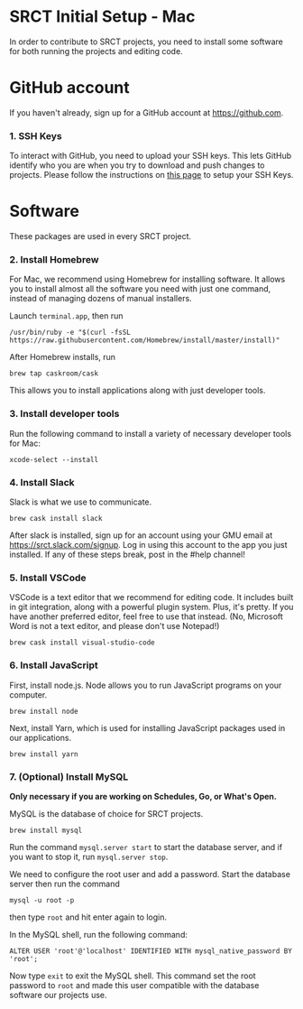 # SRCT Initial Setup - Mac

In order to contribute to SRCT projects, you need to install some software for both running the projects and editing code.

# GitHub account

If you haven't already, sign up for a GitHub account at https://github.com.

### 1. SSH Keys

To interact with GitHub, you need to upload your SSH keys. This lets GitHub identify who you are when you try to download and push changes to projects. Please follow the instructions on [this page](https://github.com/srct/welcome/blob/master/ssh-keys.md) to setup your SSH Keys.

# Software

These packages are used in every SRCT project.

### 2. Install Homebrew

For Mac, we recommend using Homebrew for installing software. It allows you to install almost all the software you need with just one command, instead of managing dozens of manual installers.

Launch `terminal.app`, then run

    /usr/bin/ruby -e "$(curl -fsSL https://raw.githubusercontent.com/Homebrew/install/master/install)"

After Homebrew installs, run

    brew tap caskroom/cask

This allows you to install applications along with just developer tools.

### 3. Install developer tools

Run the following command to install a variety of necessary developer tools for Mac:

    xcode-select --install

### 4. Install Slack

Slack is what we use to communicate.

    brew cask install slack

After slack is installed, sign up for an account using your GMU email at https://srct.slack.com/signup.
Log in using this account to the app you just installed. If any of these steps break, post in the #help channel!

### 5. Install VSCode

VSCode is a text editor that we recommend for editing code. It includes built in git integration, along with a powerful plugin system. Plus, it's pretty. If you have another preferred editor, feel free to use that instead. (No, Microsoft Word is not a text editor, and please don't use Notepad!)

    brew cask install visual-studio-code

### 6. Install JavaScript

First, install node.js. Node allows you to run JavaScript programs on your computer.

    brew install node

Next, install Yarn, which is used for installing JavaScript packages used in our applications.

    brew install yarn

### 7. (Optional) Install MySQL

**Only necessary if you are working on Schedules, Go, or What's Open.**

MySQL is the database of choice for SRCT projects.

    brew install mysql

Run the command `mysql.server start` to start the database server, and if you want to stop it, run `mysql.server stop`.

We need to configure the root user and add a password. Start the database server then run the command

    mysql -u root -p

then type `root` and hit enter again to login.

In the MySQL shell, run the following command:

    ALTER USER 'root'@'localhost' IDENTIFIED WITH mysql_native_password BY 'root';

Now type `exit` to exit the MySQL shell. This command set the root password to `root` and made this user compatible with the database software our projects use.
